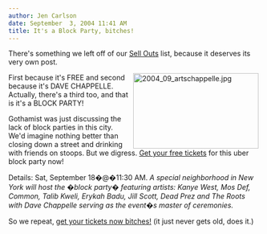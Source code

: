 ```yaml
---
author: Jen Carlson
date: September  3, 2004 11:41 AM
title: It's a Block Party, bitches!
---
```


<p>There&apos;s something we left off of our <a href="https://web.archive.org/web/20120203152559/http://www.gothamist.com/arts/archives/2004/08/31/sell_outs.php" target="_Blank">Sell Outs</a> list, because it deserves its very own post. </p>

<p><img alt="2004_09_artschappelle.jpg" src="https://web.archive.org/web/20120203152559im_/http://www.gothamist.com/arts/images/2004_09_artschappelle.jpg" width="250" height="150" border="0" p="" align="right" hspace="5/">First because it&apos;s FREE and second because it&apos;s DAVE CHAPPELLE. Actually, there&apos;s a third too, and that is it&apos;s a BLOCK PARTY! </p>

<p>Gothamist was just discussing the lack of block parties in this city. We&apos;d imagine nothing better than closing down a street and drinking with friends on stoops. But we digress. <a href="https://web.archive.org/web/20120203152559/http://www.1iota.com/show.aspx?sid=25" target="_Blank">Get your free tickets</a> for this uber block party now!</p>

<p>Details: Sat, September 18&#xFFFD;@&#xFFFD;11:30 AM. <i>A special neighborhood in New York will host the &#xFFFD;block party&#xFFFD; featuring artists: Kanye West, Mos Def, Common, Talib Kweli, Erykah Badu, Jill Scott, Dead Prez and The Roots with Dave Chappelle serving as the event&#xFFFD;s master of ceremonies.</i> </p>

<p>So we repeat, <a href="https://web.archive.org/web/20120203152559/http://www.1iota.com/show.aspx?sid=25" target="_Blank">get your tickets now bitches!</a> (it just never gets old, does it.)</p>